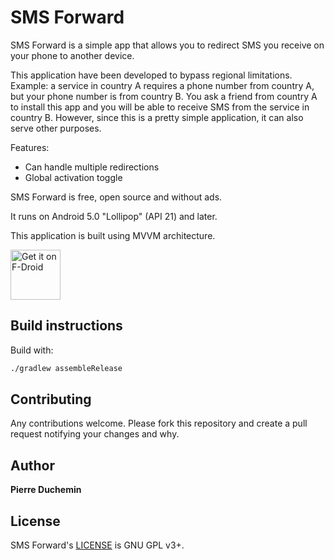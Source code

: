 # SMS Forward

SMS Forward is a simple app that allows you to redirect SMS you receive on your phone to another device.

This application have been developed to bypass regional limitations.
Example: a service in country A requires a phone number from country A, but your phone number is from country B. You ask a friend from country A to install this app and you will be able to receive SMS from the service in country B. However, since this is a pretty simple application, it can also serve other purposes.

Features:
- Can handle multiple redirections
- Global activation toggle

SMS Forward is free, open source and without ads.

It runs on Android 5.0 "Lollipop" (API 21) and later.

This application is built using MVVM architecture.

[<img src="https://fdroid.gitlab.io/artwork/badge/get-it-on.png"
     alt="Get it on F-Droid"
     height="80">](https://f-droid.org/packages/com.pierreduchemin.smsforward/)

## Build instructions

Build with:
```bash
./gradlew assembleRelease
```

## Contributing

Any contributions welcome. Please fork this repository and create a pull request notifying your changes and why.

## Author

**Pierre Duchemin**

## License

SMS Forward's [LICENSE](LICENSE) is GNU GPL v3+.
